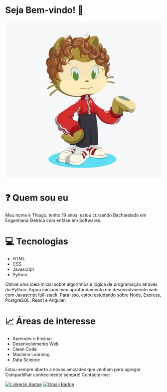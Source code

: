 # Seja Bem-vindo! 👋

<p align="center" style="display: block; align-items: center;">
  <img alt="image" title="#Octocat" src="https://github.com/thiagogre/thiagogre/blob/master/assets/octocat.png?raw=true" width="600px">
</p>

# :question: Quem sou eu

Meu nome é Thiago, tenho 19 anos, estou cursando Bacharelado em Engenharia Elétrica com enfâse em Softwares.

# :computer: Tecnologias

- HTML
- CSS
- Javascript
- Python

Obtive uma ideia inicial sobre algoritmos e lógica de programação através do Python.
Agora iniciarei meu aprofundamento em desenvolvimento web com Javascript full-stack.
Para isso, estou estudando sobre Node, Express, PostgreSQL, React e Angular.

# :chart_with_upwards_trend: Áreas de interesse


- Aprender e Ensinar
- Desenvolvimento Web
- Clean Code
- Machine Learning
- Data Science


Estou sempre aberto a novas amizades que venham para agregar. Compartilhar conhecimento sempre! Contacte-me:

[![Linkedin Badge](https://img.shields.io/badge/-Thiago-blue?style=flat-square&logo=Linkedin&logoColor=white&link=https://www.linkedin.com/in/thiagogre/)](https://www.linkedin.com/in/thiagogre/) 
[![Gmail Badge](https://img.shields.io/badge/-thiagoluiz_16@hotmail.com-c14438?style=flat-square&logo=Gmail&logoColor=white&link=mailto:thiagoluiz_16@hotmail.com)](mailto:thiagoluiz_16@hotmail.com)
